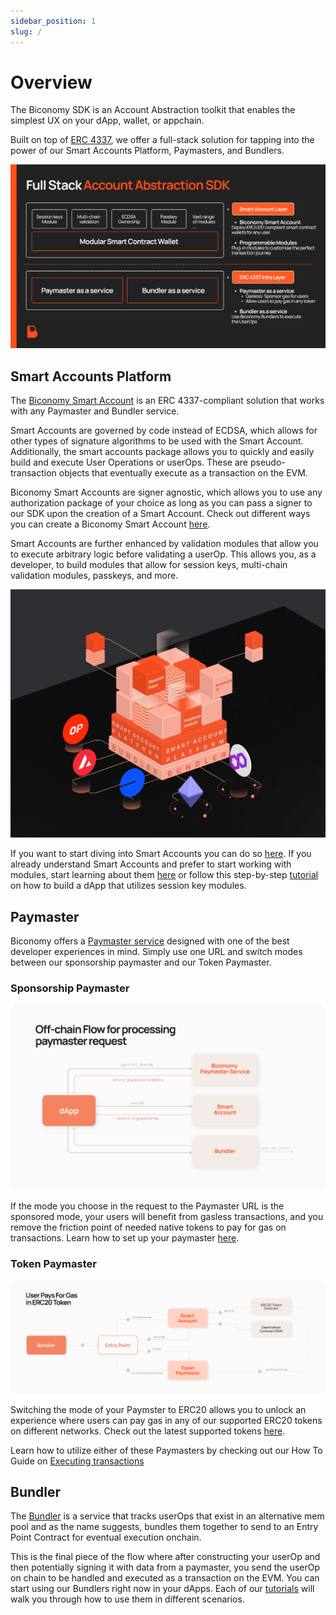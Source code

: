 ```yaml
---
sidebar_position: 1
slug: /
---
```


# Overview

The Biconomy SDK is an Account Abstraction toolkit that enables the simplest UX on your dApp, wallet, or appchain.

Built on top of [ERC 4337](https://eips.ethereum.org/EIPS/eip-4337), we offer a full-stack solution for tapping into the power of our Smart Accounts Platform, Paymasters, and Bundlers.

![FullStakAA](./images/overview/fullstackaa.png)

## Smart Accounts Platform

The [Biconomy Smart Account](/account) is an ERC 4337-compliant solution that works with any Paymaster and Bundler service.

Smart Accounts are governed by code instead of ECDSA, which allows for other types of signature algorithms to be used with the Smart Account. Additionally, the smart accounts package allows you to quickly and easily build and execute User Operations or userOps. These are pseudo-transaction objects that eventually execute as a transaction on the EVM.

Biconomy Smart Accounts are signer agnostic, which allows you to use any authorization package of your choice as long as you can pass a signer to our SDK upon the creation of a Smart Account. Check out different ways you can create a Biconomy Smart Account [here](/account/signers).

Smart Accounts are further enhanced by validation modules that allow you to execute arbitrary logic before validating a userOp. This allows you, as a developer, to build modules that allow for session keys, multi-chain validation modules, passkeys, and more.

![ModularSA](./images/overview/modularsa.png)

If you want to start diving into Smart Accounts you can do so [here](/account). If you already understand Smart Accounts and prefer to start working with modules, start learning about them [here](/modules) or follow this step-by-step [tutorial](/tutorials/sessionkeys) on how to build a dApp that utilizes session key modules.

## Paymaster

Biconomy offers a [Paymaster service](paymaster) designed with one of the best developer experiences in mind. Simply use one URL and switch modes between our sponsorship paymaster and our Token Paymaster.

### Sponsorship Paymaster

![Sponsored](./images/overview/sponsored.png)

If the mode you choose in the request to the Paymaster URL is the sponsored mode, your users will benefit from gasless transactions, and you remove the friction point of needed native tokens to pay for gas on transactions. Learn how to set up your paymaster [here](/dashboard/paymaster).

### Token Paymaster

![Erc20](./images/overview/erc20gas.png)

Switching the mode of your Paymster to ERC20 allows you to unlock an experience where users can pay gas in any of our supported ERC20 tokens on different networks. Check out the latest supported tokens [here](/paymaster/supportedNetworks).

Learn how to utilize either of these Paymasters by checking out our How To Guide on [Executing transactions](/account/transactions)

## Bundler

The [Bundler](/bundler) is a service that tracks userOps that exist in an alternative mem pool and as the name suggests, bundles them together to send to an Entry Point Contract for eventual execution onchain.

This is the final piece of the flow where after constructing your userOp and then potentially signing it with data from a paymaster, you send the userOp on chain to be handled and executed as a transaction on the EVM. You can start using our Bundlers right now in your dApps. Each of our [tutorials](/category/tutorials) will walk you through how to use them in different scenarios.
